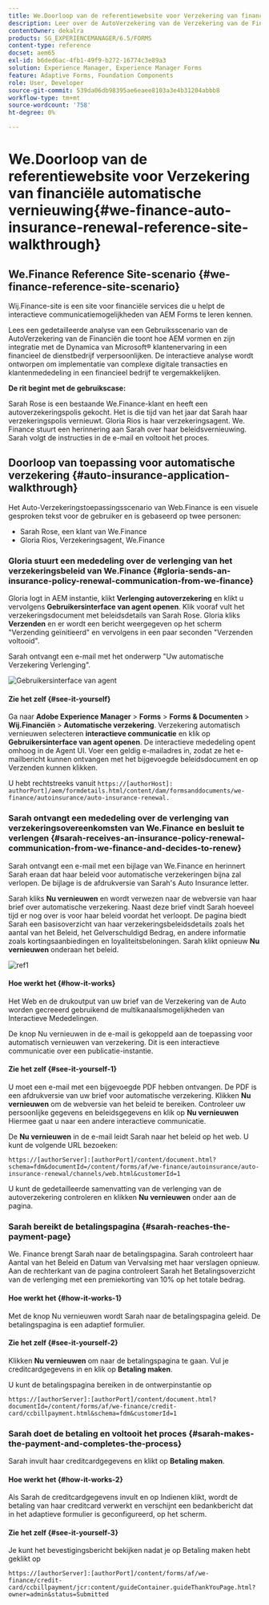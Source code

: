 ```yaml
---
title: We.Doorloop van de referentiewebsite voor Verzekering van financiële automatische vernieuwing
description: Leer over de AutoVerzekering van de Verzekering van de Financiën Verlenging verwijzingsplaats door een analyse te nemen.
contentOwner: dekalra
products: SG_EXPERIENCEMANAGER/6.5/FORMS
content-type: reference
docset: aem65
exl-id: b6ded6ac-4fb1-49f9-b272-16774c3e89a3
solution: Experience Manager, Experience Manager Forms
feature: Adaptive Forms, Foundation Components
role: User, Developer
source-git-commit: 539da06db98395ae6eaee8103a3e4b31204abbb8
workflow-type: tm+mt
source-wordcount: '758'
ht-degree: 0%

---
```


# We.Doorloop van de referentiewebsite voor Verzekering van financiële automatische vernieuwing{#we-finance-auto-insurance-renewal-reference-site-walkthrough}

## We.Finance Reference Site-scenario  {#we-finance-reference-site-scenario}

Wij.Finance-site is een site voor financiële services die u helpt de interactieve communicatiemogelijkheden van AEM Forms te leren kennen.

Lees een gedetailleerde analyse van een Gebruiksscenario van de AutoVerzekering van de Financiën die toont hoe AEM vormen en zijn integratie met de Dynamica van Microsoft® klantenervaring in een financieel de dienstbedrijf verpersoonlijken. De interactieve analyse wordt ontworpen om implementatie van complexe digitale transacties en klantenmededeling in een financieel bedrijf te vergemakkelijken.

**De rit begint met de gebruikscase:**

Sarah Rose is een bestaande We.Finance-klant en heeft een autoverzekeringspolis gekocht. Het is die tijd van het jaar dat Sarah haar verzekeringspolis vernieuwt. Gloria Rios is haar verzekeringsagent. We. Finance stuurt een herinnering aan Sarah over haar beleidsvernieuwing. Sarah volgt de instructies in de e-mail en voltooit het proces.

## Doorloop van toepassing voor automatische verzekering {#auto-insurance-application-walkthrough}

Het Auto-Verzekeringstoepassingsscenario van Web.Finance is een visuele gesproken tekst voor de gebruiker en is gebaseerd op twee personen:

* Sarah Rose, een klant van We.Finance
* Gloria Rios, Verzekeringsagent, We.Finance

### Gloria stuurt een mededeling over de verlenging van het verzekeringsbeleid van We.Finance {#gloria-sends-an-insurance-policy-renewal-communication-from-we-finance}

Gloria logt in AEM instantie, klikt **Verlenging autoverzekering** en klikt u vervolgens **Gebruikersinterface van agent openen**. Klik vooraf vult het verzekeringsdocument met beleidsdetails van Sarah Rose. Gloria kliks **Verzenden** en er wordt een bericht weergegeven op het scherm &quot;Verzending geïnitieerd&quot; en vervolgens in een paar seconden &quot;Verzenden voltooid&quot;.

Sarah ontvangt een e-mail met het onderwerp &quot;Uw automatische Verzekering Verlenging&quot;.

![Gebruikersinterface van agent](assets/agent_ui_email_new.png)

#### Zie het zelf {#see-it-yourself}

Ga naar **Adobe Experience Manager** > **Forms** > **Forms &amp; Documenten** > **Wij.Financiën** > **Automatische verzekering**. Verzekering automatisch vernieuwen selecteren **interactieve communicatie** en klik op **Gebruikersinterface van agent openen**. De interactieve mededeling opent omhoog in de Agent UI. Voer een geldig e-mailadres in, zodat ze het e-mailbericht kunnen ontvangen met het bijgevoegde beleidsdocument en op Verzenden kunnen klikken.

U hebt rechtstreeks vanuit `https://[authorHost]: authorPort]/aem/formdetails.html/content/dam/formsanddocuments/we-finance/autoinsurance/auto-insurance-renewal.`

### Sarah ontvangt een mededeling over de verlenging van verzekeringsovereenkomsten van We.Finance en besluit te verlengen {#sarah-receives-an-insurance-policy-renewal-communication-from-we-finance-and-decides-to-renew}

Sarah ontvangt een e-mail met een bijlage van We.Finance en herinnert Sarah eraan dat haar beleid voor automatische verzekeringen bijna zal verlopen. De bijlage is de afdrukversie van Sarah&#39;s Auto Insurance letter.

Sarah kliks **Nu vernieuwen** en wordt verwezen naar de webversie van haar brief over automatische verzekering. Naast deze brief vindt Sarah hoeveel tijd er nog over is voor haar beleid voordat het verloopt. De pagina biedt Sarah een basisoverzicht van haar verzekeringsbeleidsdetails zoals het aantal van het Beleid, het Gelverschuldigd Bedrag, en andere informatie zoals kortingsaanbiedingen en loyaliteitsbeloningen. Sarah klikt opnieuw **Nu vernieuwen** onderaan het beleid.

![ref1](assets/ref1.png)

#### Hoe werkt het {#how-it-works}

Het Web en de drukoutput van uw brief van de Verzekering van de Auto worden gecreeerd gebruikend de multikanaalsmogelijkheden van Interactieve Mededelingen.

De knop Nu vernieuwen in de e-mail is gekoppeld aan de toepassing voor automatisch vernieuwen van verzekering. Dit is een interactieve communicatie over een publicatie-instantie.

#### Zie het zelf {#see-it-yourself-1}

U moet een e-mail met een bijgevoegde PDF hebben ontvangen. De PDF is een afdrukversie van uw brief voor automatische verzekering. Klikken **Nu vernieuwen** om de webversie van het beleid te bereiken. Controleer uw persoonlijke gegevens en beleidsgegevens en klik op **Nu vernieuwen** Hiermee gaat u naar een andere interactieve communicatie.

De **Nu vernieuwen** in de e-mail leidt Sarah naar het beleid op het web. U kunt de volgende URL bezoeken:

`https://[authorServer]:[authorPort]/content/document.html?schema=fdm&documentId=/content/forms/af/we-finance/autoinsurance/auto-insurance-renewal/channels/web.html&customerId=1`

U kunt de gedetailleerde samenvatting van de verlenging van de autoverzekering controleren en klikken **Nu vernieuwen** onder aan de pagina.

### Sarah bereikt de betalingspagina {#sarah-reaches-the-payment-page}

We. Finance brengt Sarah naar de betalingspagina. Sarah controleert haar Aantal van het Beleid en Datum van Vervalsing met haar verslagen opnieuw. Aan de rechterkant van de pagina controleert Sarah het Betalingsoverzicht van de verlenging met een premiekorting van 10% op het totale bedrag.

#### Hoe werkt het {#how-it-works-1}

Met de knop Nu vernieuwen wordt Sarah naar de betalingspagina geleid. De betalingspagina is een adaptief formulier.

#### Zie het zelf {#see-it-yourself-2}

Klikken **Nu vernieuwen** om naar de betalingspagina te gaan. Vul je creditcardgegevens in en klik op **Betaling maken**.

U kunt de betalingspagina bereiken in de ontwerpinstantie op

`https://[authorServer]:[authorPort]/content/document.html?documentId=/content/forms/af/we-finance/credit-card/ccbillpayment.html&schema=fdm&customerId=1`

### Sarah doet de betaling en voltooit het proces {#sarah-makes-the-payment-and-completes-the-process}

Sarah invult haar creditcardgegevens en klikt op **Betaling maken**.

#### Hoe werkt het {#how-it-works-2}

Als Sarah de creditcardgegevens invult en op Indienen klikt, wordt de betaling van haar creditcard verwerkt en verschijnt een bedankbericht dat in het adaptieve formulier is geconfigureerd, op het scherm.

#### Zie het zelf {#see-it-yourself-3}

Je kunt het bevestigingsbericht bekijken nadat je op Betaling maken hebt geklikt op

`https://[authorServer]:[authorPort]/content/forms/af/we-finance/credit-card/ccbillpayment/jcr:content/guideContainer.guideThankYouPage.html?owner=admin&status=Submitted`
